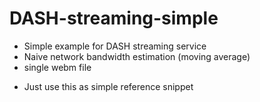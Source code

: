 # DASH-streaming-simple
- Simple example for DASH streaming service
- Naive network bandwidth estimation (moving average)
- single webm file

* Just use this as simple reference snippet